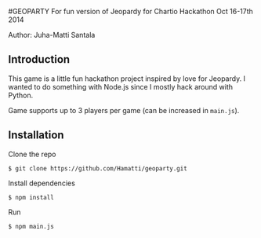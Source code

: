 #GEOPARTY
For fun version of Jeopardy for Chartio Hackathon Oct 16-17th 2014

Author: Juha-Matti Santala

## Introduction

This game is a little fun hackathon project inspired by love for Jeopardy. I wanted to do something with Node.js since I mostly hack around with Python.

Game supports up to 3 players per game (can be increased in `main.js`).


## Installation

Clone the repo

`$ git clone https://github.com/Hamatti/geoparty.git`

Install dependencies

`$ npm install`

Run 

`$ npm main.js`




